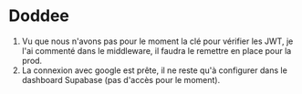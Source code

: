 # Doddee

1. Vu que nous n'avons pas pour le moment la clé pour vérifier les JWT, je l'ai commenté dans le middleware, il faudra le remettre en place pour la prod.
2. La connexion avec google est prête, il ne reste qu'à configurer dans le dashboard Supabase (pas d'accès pour le moment).